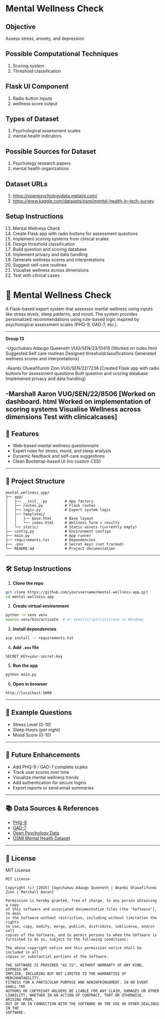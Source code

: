 # Mental Wellness Check

## Objective
Assess stress, anxiety, and depression

## Possible Computational Techniques
1. Scoring system
2. Threshold classification

## Flask UI Component
1. Radio button inputs
2. wellness score output

## Types of Dataset
1. Psychological assessment scales
2. mental health indicators

## Possible Sources for Dataset
1. Psychology research papers
2. mental health organizations

## Dataset URLs
1. https://openpsychologydata.metajnl.com/
2. https://www.kaggle.com/datasets/osmi/mental-health-in-tech-survey

## Setup Instructions
13. Mental Wellness Check
1. Create Flask app with radio buttons for assessment questions
2. Implement scoring systems from clinical scales
3. Design threshold classification
4. Build question and scoring database
5. Implement privacy and data handling
6. Generate wellness scores and interpretations
7. Suggest self-care routines
8. Visualise wellness across dimensions
9. Test with clinical cases






# 🧠 Mental Wellness Check

A Flask-based expert system that assesses mental wellness using inputs like stress levels, sleep patterns, and mood. The system provides personalized recommendations using rule-based logic inspired by psychological assessment scales (PHQ-9, GAD-7, etc.).

---

**Group 13**

-Ugochukwu Adaugo Queeneth VUG/SEN/23/10415
[Worked on index.html
Suggested Self care routines
Designed thresholdclassifications
Generated wellness scores and interpretations]

-Akanbi Oluwafifunmi Zion VUG/SEN/22/7238
[Created Flask app with radio buttons for assessment questions
Built question and scoring database
Implemened privacy and data handling]

-Marshall Aaron VUG/SEN/22/8506
[Worked on dashboard. html
Worked on implementation of scoring systems
Visualise Wellness across dimensions
Test with clinicalcases]
---


## 🚀 Features
- Web-based mental wellness questionnaire
- Expert rules for stress, mood, and sleep analysis
- Dynamic feedback and self-care suggestions
- Clean Bootstrap-based UI (no custom CSS)

---

## 📁 Project Structure
```
mental_wellness_app/
├── app/
│   ├── __init__.py        # App factory
│   ├── routes.py          # Flask routes
│   ├── logic.py           # Expert system logic
│   ├── templates/
│   │   ├── base.html      # Base layout
│   │   └── index.html     # Wellness form + results
│   └── static/            # Static assets (currently empty)
├── config.py              # Environment configs
├── main.py                # App runner
├── requirements.txt       # Dependencies
├── .env                   # Secret keys (not tracked)
└── README.md              # Project documentation
```

---

## 🛠️ Setup Instructions

1. **Clone the repo**
```bash
git clone https://github.com/yourusername/mental-wellness-app.git
cd mental-wellness-app
```

2. **Create virtual environment**
```bash
python -m venv venv
source venv/bin/activate  # or venv\Scripts\activate on Windows
```

3. **Install dependencies**
```bash
pip install -r requirements.txt
```

4. **Add `.env` file**
```env
SECRET_KEY=your-secret-key
```

5. **Run the app**
```bash
python main.py
```

6. **Open in browser**
```
http://localhost:5000
```

---

## 🧠 Example Questions
- Stress Level (0-10)
- Sleep Hours (per night)
- Mood Score (0-10)

---

## 📝 Future Enhancements
- Add PHQ-9 / GAD-7 complete scales
- Track user scores over time
- Visualize mental wellness trends
- Add authentication for secure logins
- Export reports or send email summaries

---

## 📚 Data Sources & References
- [PHQ-9](https://www.phqscreeners.com/)
- [GAD-7](https://adaa.org/)
- [Open Psychology Data](https://openpsychologydata.metajnl.com/)
- [OSMI Mental Health Dataset](https://www.kaggle.com/datasets/osmi/mental-health-in-tech-survey)

---

## 📄 License
MIT License
```
MIT License

Copyright (c) [2025] [Ugochukwu Adaugo Queeneth | Akanbi Oluwafifunmi Zion | Marshall Aaron]

Permission is hereby granted, free of charge, to any person obtaining a copy
of this software and associated documentation files (the "Software"), to deal
in the Software without restriction, including without limitation the rights
to use, copy, modify, merge, publish, distribute, sublicense, and/or sell
copies of the Software, and to permit persons to whom the Software is
furnished to do so, subject to the following conditions:

The above copyright notice and this permission notice shall be included in all
copies or substantial portions of the Software.

THE SOFTWARE IS PROVIDED "AS IS", WITHOUT WARRANTY OF ANY KIND, EXPRESS OR
IMPLIED, INCLUDING BUT NOT LIMITED TO THE WARRANTIES OF MERCHANTABILITY,
FITNESS FOR A PARTICULAR PURPOSE AND NONINFRINGEMENT. IN NO EVENT SHALL THE
AUTHORS OR COPYRIGHT HOLDERS BE LIABLE FOR ANY CLAIM, DAMAGES OR OTHER
LIABILITY, WHETHER IN AN ACTION OF CONTRACT, TORT OR OTHERWISE, ARISING FROM,
OUT OF OR IN CONNECTION WITH THE SOFTWARE OR THE USE OR OTHER DEALINGS IN THE
SOFTWARE.
